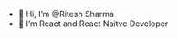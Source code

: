 - 👋 Hi, I’m @Ritesh Sharma
- 🌱 I’m React and React Naitve Developer

<!---
Ritesh-HangingPanda/Ritesh-HangingPanda is a ✨ special ✨ repository because its `README.md` (this file) appears on your GitHub profile.
You can click the Preview link to take a look at your changes.
--->
